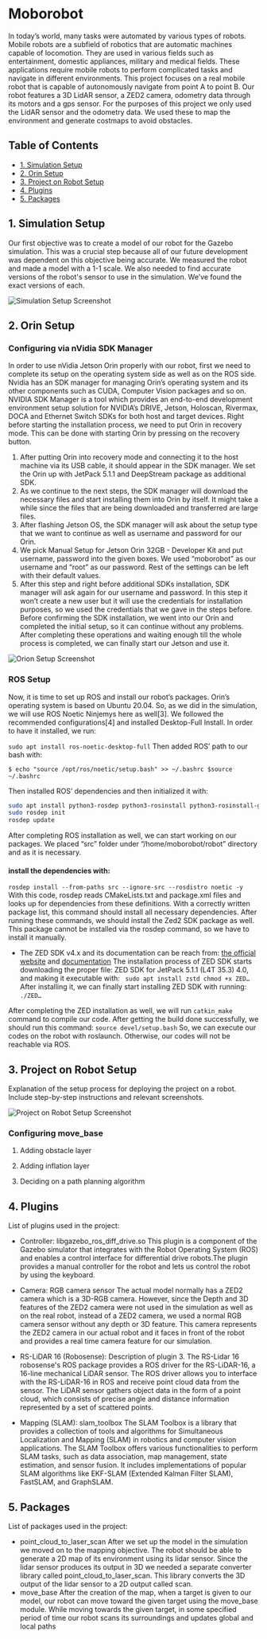 # Moborobot
In today’s world, many tasks were automated by various types of robots. Mobile robots are a subfield of robotics that are automatic machines capable of locomotion. They are used in various fields such as entertainment, domestic appliances, military and medical fields. These applications require mobile robots to perform complicated tasks and navigate in different environments. This project focuses on a real mobile robot that is capable of autonomously navigate from point A to point B. Our robot features a 3D LidAR sensor, a ZED2 camera, odometry data through its motors and a gps sensor. For the purposes of this project we only used the LidAR sensor and the odometry data. We used these to map the environment and generate costmaps to avoid obstacles. 


## Table of Contents

- [1. Simulation Setup](#2-simulation-setup)
- [2. Orin Setup](#1-orin-setup)
- [3. Project on Robot Setup](#3-project-on-robot-setup)
- [4. Plugins](#4-plugins)
- [5. Packages](#5-packages)

## 1. Simulation Setup

Our first objective was to create a model of our robot for the Gazebo simulation. This was a crucial step because all of our future development was dependent on this objective being accurate. We measured the robot and made a model with a 1-1 scale. We also needed to find accurate versions of the robot's sensor to use in the simulation. We’ve found the exact versions of each. 

![Simulation Setup Screenshot](/path/to/simulation-setup-screenshot.png)

## 2. Orin Setup
### Configuring via nVidia SDK Manager
In order to use nVidia Jetson Orin properly with our robot, first we need to complete its setup on the operating system side as well as on the ROS side. Nvidia has an SDK manager for managing Orin’s operating system and its other components such as CUDA, Computer Vision packages and so on.
NVIDIA SDK Manager is a tool which provides an end-to-end development environment setup solution for NVIDIA’s DRIVE, Jetson, Holoscan, Rivermax, DOCA and Ethernet Switch SDKs for both host and target devices.
Right before starting the installation process, we need to put Orin in recovery mode. This can be done with starting Orin by pressing on the recovery button.
1. After putting Orin into recovery mode and connecting it to the host machine via its USB cable, it should appear in the SDK manager. We set the Orin up with JetPack 5.1.1 and DeepStream package as additional SDK.
2. As we continue to the next steps, the SDK manager will download the necessary files and start installing them into Orin by itself. It might take a while since the files that are being downloaded and transferred are large files.
3. After flashing Jetson OS, the SDK manager will ask about the setup type that we want to continue as well as username and password for our Orin.
4. We pick Manual Setup for Jetson Orin 32GB - Developer Kit and put username, password into the given boxes. We used “moborobot” as our username and “root” as our password. Rest of the settings can be left with their default values.
5. After this step and right before additional SDKs installation, SDK manager will ask again for our username and password. In this step it won’t create a new user but it will use the credentials for installation purposes, so we used the credentials that we gave in the steps before. Before confirming the SDK installation, we went into our Orin and completed the initial setup, so it can continue without any problems.
After completing these operations and waiting enough till the whole process is completed, we can finally start our Jetson and use it.

![Orion Setup Screenshot](/path/to/orin-setup-screenshot.png)

### ROS Setup 
Now, it is time to set up ROS and install our robot’s packages. Orin’s operating system is based on Ubuntu 20.04. So, as we did in the simulation, we will use ROS Noetic Ninjemys here as well[3]. We followed the recommended configurations[4] and installed Desktop-Full Install. In order to have it installed, we run:

`sudo apt install ros-noetic-desktop-full`
Then added ROS’ path to our bash with:

`$ echo "source /opt/ros/noetic/setup.bash" >> ~/.bashrc
 $source ~/.bashrc`

 Then installed ROS’ dependencies and then initialized it with:
 ```bash
sudo apt install python3-rosdep python3-rosinstall python3-rosinstall-generator python3-wstool build-essential
sudo rosdep init
rosdep update 
```
 After completing ROS installation as well, we can start working on our packages. We placed “src” folder under “/home/moborobot/robot” directory and as it is necessary.
 #### install the dependencies with:
  `rosdep install --from-paths src --ignore-src --rosdistro noetic -y`
 With this code, rosdep reads CMakeLists.txt and package.xml files and looks up for dependencies from these definitions. With a correctly written package list, this command should install all necessary dependencies. 
 After running these commands, we should install the Zed2 SDK package as well. This package cannot be installed via the rosdep command, so we have to install it manually.
 - The ZED SDK v4.x and its documentation can be reach from: [the official website](https://www.stereolabs.com/developers/release/) and [documentation](https://www.stereolabs.com/docs/get-started-with-zed/)
 The installation process of ZED SDK starts downloading the proper file: ZED SDK for JetPack 5.1.1 (L4T 35.3) 4.0, and making it executable with:
 `
 sudo apt install zstd
 chmod +x ZED…`
 After installing it, we can finally start installing ZED SDK with running: `./ZED…`

 After completing the ZED installation as well, we will run `catkin_make` command to compile our code.
 After getting the build done successfully, we should run this command:
 `source devel/setup.bash`
So, we can execute our codes on the robot with roslaunch. Otherwise, our codes will not be reachable via ROS.

## 3. Project on Robot Setup

Explanation of the setup process for deploying the project on a robot. Include step-by-step instructions and relevant screenshots.

![Project on Robot Setup Screenshot](/path/to/project-on-robot-setup-screenshot.png)
 ### Configuring move_base
1. Adding obstacle layer

2. Adding inflation layer

3. Deciding on a path planning algorithm



## 4. Plugins

List of plugins used in the project:

- Controller: libgazebo_ros_diff_drive.so
This plugin is a component of the Gazebo simulator that integrates with the Robot Operating System (ROS) and enables a control interface for differential drive robots.The plugin provides a manual controller for the robot and lets us control the robot by using the keyboard.
- Camera:  RGB camera sensor
The actual model normally has a ZED2 camera which is a 3D-RGB camera. However, since the Depth and 3D features of the ZED2 camera were not used in the simulation as well as on the real robot, instead of a ZED2 camera, we used a normal RGB camera sensor without any depth or 3D feature. This camera represents the ZED2 camera in our actual robot and it faces in front of the robot and provides a real time camera feature for our simulation.
- RS-LiDAR 16 (Robosense): Description of plugin 3.
The RS-Lidar 16 robosense's ROS package provides a ROS driver for the RS-LiDAR-16, a 16-line mechanical LiDAR sensor. The ROS driver allows you to interface with the RS-LiDAR-16 in ROS and receive point cloud data from the sensor. The LiDAR sensor gathers object data in the form of a point cloud, which consists of precise angle and distance information represented by a set of scattered points.

- Mapping (SLAM): slam_toolbox
The SLAM Toolbox is a library that provides a collection of tools and algorithms for Simultaneous Localization and Mapping (SLAM) in robotics and computer vision applications. The SLAM Toolbox offers various functionalities to perform SLAM tasks, such as data association, map management, state estimation, and sensor fusion. It includes implementations of popular SLAM algorithms like EKF-SLAM (Extended Kalman Filter SLAM), FastSLAM, and GraphSLAM.

## 5. Packages

List of packages used in the project:

- point_cloud_to_laser_scan
After we set up the model in the simulation we moved on to the mapping objective. The robot should be able to generate a 2D map of its environment using its lidar sensor. Since the lidar sensor produces its output in 3D we needed a separate converter library called point_cloud_to_laser_scan. This library converts the 3D output of the lidar sensor to a 2D output called scan.
- move_base
After the creation of the map, when a target is given to our model, our robot can move toward the given target using the move_base module. While moving towards the given target, in some specified period of time our robot scans its surroundings and updates global and local paths
